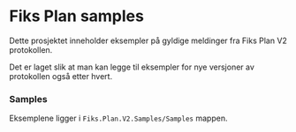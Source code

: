 # Fiks Plan samples

Dette prosjektet inneholder eksempler på gyldige meldinger fra Fiks Plan V2 protokollen.

Det er laget slik at man kan legge til eksempler for nye versjoner av protokollen også etter hvert.

### Samples
Eksemplene ligger i `Fiks.Plan.V2.Samples/Samples` mappen.



